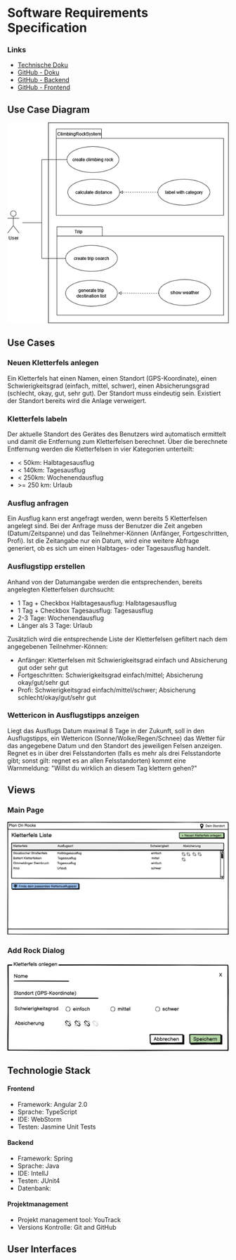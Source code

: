 ﻿# ﻿Software Requirements Specification

### Links

 - [Technische Doku](https://eicul04.github.io/PlanOnRocks-documentation/)                                      
- [GitHub - Doku](https://github.com/eicul04/PlanOnRocks-documentation#plan-on-rocks---documentation)                                                              
- [GitHub - Backend](https://github.com/eicul04/PlanOnRocks-backend)   
- [GitHub - Frontend](https://github.com/eicul04/PlanOnRocks-frontend)   


## Use Case Diagram
![](https://github.com/eicul04/PlanOnRocks-documentation/blob/main/planOnRocks_UCD.png?raw=true)

## Use Cases

### Neuen Kletterfels anlegen

Ein Kletterfels hat einen Namen, einen Standort (GPS-Koordinate), einen Schwierigkeitsgrad (einfach, mittel, schwer), einen Absicherungsgrad (schlecht, okay, gut, sehr gut). Der Standort muss eindeutig sein. Existiert der Standort bereits wird die Anlage verweigert.

### Kletterfels labeln

Der aktuelle Standort des Gerätes des Benutzers wird automatisch ermittelt und damit die Entfernung zum Kletterfelsen berechnet. Über die berechnete Entfernung werden die Kletterfelsen in vier Kategorien unterteilt:

-   < 50km: Halbtagesausflug
-   < 140km: Tagesausflug
-   < 250km: Wochenendausflug
-   \>= 250 km: Urlaub

### Ausflug anfragen

Ein Ausflug kann erst angefragt werden, wenn bereits 5 Kletterfelsen angelegt sind. Bei der Anfrage muss der Benutzer die Zeit angeben (Datum/Zeitspanne) und das Teilnehmer-Können (Anfänger, Fortgeschritten, Profi). Ist die Zeitangabe nur ein Datum, wird eine weitere Abfrage generiert, ob es sich um einen Halbtages- oder Tagesausflug handelt.

### Ausflugstipp erstellen

Anhand von der Datumangabe werden die entsprechenden, bereits angelegten Kletterfelsen durchsucht:

-   1 Tag + Checkbox Halbtagesausflug: Halbtagesausflug
-   1 Tag + Checkbox Tagesausflug: Tagesausflug
-   2-3 Tage: Wochenendausflug
-   Länger als 3 Tage: Urlaub

Zusätzlich wird die entsprechende Liste der Kletterfelsen gefiltert nach dem angegebenen Teilnehmer-Können:

-   Anfänger: Kletterfelsen mit Schwierigkeitsgrad einfach und Absicherung gut oder sehr gut
-   Fortgeschritten: Schwierigkeitsgrad einfach/mittel; Absicherung okay/gut/sehr gut
-   Profi: Schwierigkeitsgrad einfach/mittel/schwer; Absicherung schlecht/okay/gut/sehr gut

### Wettericon in Ausflugstipps anzeigen

Liegt das Ausflugs Datum maximal 8 Tage in der Zukunft, soll in den Ausflugstipps, ein Wettericon (Sonne/Wolke/Regen/Schnee) das Wetter für das angegebene Datum und den Standort des jeweiligen Felsen anzeigen. Regnet es in über drei Felsstandorten (falls es mehr als drei Felsstandorte gibt; sonst gilt: regnet es an allen Felsstandorten) kommt eine Warnmeldung: "Willst du wirklich an diesem Tag klettern gehen?"

## Views

### Main Page
![](https://github.com/eicul04/PlanOnRocks-documentation/blob/main/mockups/mainView.png)

### Add Rock Dialog
![](https://github.com/eicul04/PlanOnRocks-documentation/blob/main/mockups/addRock.png)

## Technologie Stack

#### Frontend

- Framework: Angular 2.0
- Sprache: TypeScript
- IDE: WebStorm
- Testen: Jasmine Unit Tests

#### Backend

- Framework: Spring
- Sprache: Java
- IDE: IntellJ
- Testen: JUnit4
- Datenbank: 

#### Projektmanagement

- Projekt management tool: YouTrack
- Versions Kontrolle: Git and GitHub

## User Interfaces
